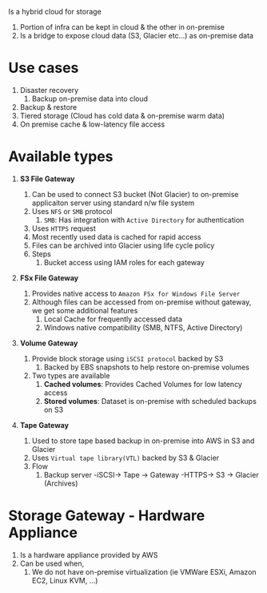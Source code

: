 

Is a hybrid cloud for storage
1. Portion of infra can be kept in cloud & the other in on-premise
2. Is a bridge to expose cloud data (S3, Glacier etc...) as on-premise data

# Use cases

1. Disaster recovery
   1. Backup on-premise data into cloud
2. Backup & restore
3. Tiered storage (Cloud has cold data & on-premise warm data)
4. On premise cache & low-latency file access

# Available types

1. **S3 File Gateway**
   1. Can be used to connect S3 bucket (Not Glacier) to on-premise applicaiton server using standard n/w file system
   2. Uses `NFS` or `SMB` protocol
      1. `SMB`: Has integration with `Active Directory` for authentication
   3. Uses `HTTPS` request
   4. Most recently used data is cached for rapid access
   5. Files can be archived into Glacier using life cycle policy
   6. Steps
      1. Bucket access using IAM roles for each gateway
2. **FSx File Gateway**
   1. Provides native access to `Amazon FSx for Windows File Server`
   2. Although files can be accessed from on-premise without gateway, we get some additional features
      1. Local Cache for frequently accessed data
      2. Windows native compatibility (SMB, NTFS, Active Directory)
      
3. **Volume Gateway**
   1. Provide block storage using `iSCSI protocol` backed by S3
      1. Backed by EBS snapshots to help restore on-premise volumes
   2. Two types are available
      1. **Cached volumes**: Provides Cached Volumes for low latency access
      2. **Stored volumes**: Dataset is on-premise with scheduled backups on S3
4. **Tape Gateway**
   1. Used to store tape based backup in on-premise into AWS in S3 and Glacier
   2. Uses `Virtual tape library(VTL)` backed by S3 & Glacier
   3. Flow
      1. Backup server -iSCSI-> Tape -> Gateway -HTTPS-> S3 -> Glacier (Archives)

# Storage Gateway - Hardware Appliance

1. Is a hardware appliance provided by AWS
2. Can be used when,
   1. We do not have on-premise virtualization (ie VMWare ESXi, Amazon EC2, Linux KVM, ...)
   